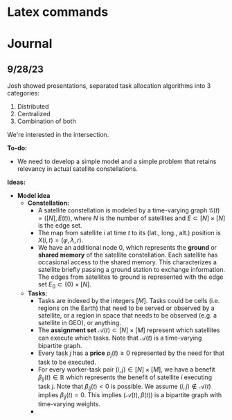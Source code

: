 # Latex commands
$\newcommand{\inner}[1]{\langle #1 \rangle}$
$\newcommand{\mat}[1]{\begin{bmatrix} #1 \end{bmatrix}}$
$\newcommand{\bb}[1]{\mathbb{#1}}$
$\newcommand{\cal}[1]{\mathcal{#1}}$
$\newcommand{\tr}{\text{tr}}$
$\newcommand{\E}{\bb{E}}$
$\newcommand{\Bern}{\text{Bernoulli}}$
$\newcommand{\R}{\mathbb{R}}$
$\newcommand{\C}{\mathbb{C}}$
$\newcommand{\ad}{\text{ad}}$
$\newcommand{\diag}{\text{diag}}$
$\newcommand{\spec}{\text{spec}}$


# Journal
## 9/28/23
Josh showed presentations, separated task allocation algorithms into 3 categories: 
1. Distributed
2. Centralized
3. Combination of both

We're interested in the intersection. 

**To-do:**
* We need to develop a simple model and a simple problem that retains relevancy in actual satellite constellations. 

**Ideas:** 
* **Model idea**
	* **Constellation:**
		* A satellite constellation is modeled by a time-varying graph $\mathcal{G}(t)=([N],E(t))$, where $N$ is the number of satellites and $E \subset [N] \times [N]$ is the edge set. 
		* The map from satellite $i$ at time $t$ to its (lat., long., alt.) position is $X(i,t)=(\varphi,\lambda,r)$.
		* We have an additional node $0$, which represents the **ground** or **shared memory** of the satellite constellation. Each satellite has occasional access to the shared memory. This characterizes a satellite briefly passing a ground station to exchange information. The edges from satellites to ground is represented with the edge set $E_0 \subset \{0\} \times [N]$. 
	* **Tasks:**
		* Tasks are indexed by the integers $[M]$. Tasks could be cells (i.e. regions on the Earth) that need to be served or observed by a satellite, or a region in space that needs to be observed (e.g. a satellite in GEO), or anything.
		* The **assignment set** $\mathcal{A}(t) \subset [N] \times [M]$ represent which satellites can execute which tasks. Note that $\mathcal{A}(t)$ is a time-varying bipartite graph. 
		* Every task $j$ has a **price** $p_j(t) \geq 0$ represented by the need for that task to be executed. 
		* For every worker-task pair $(i,j) \in [N] \times [M]$, we have a benefit $\beta_{ij}(t) \in \mathbb{R}$ which represents the benefit of satellite $i$ executing task $j$. Note that $\beta_{ij}(t)<0$ is possible. We assume $(i,j) \not \in \mathcal{A}(t)$ implies $\beta_{ij}(t)=0$. This implies $(\mathcal{A}(t),\beta(t))$ is a  bipartite graph with time-varying weights. 
		* 